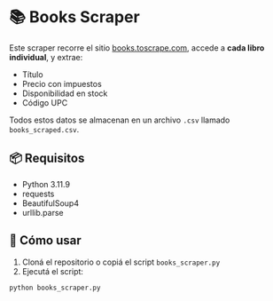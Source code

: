 # 📚 Books Scraper

Este scraper recorre el sitio [books.toscrape.com](https://books.toscrape.com), accede a **cada libro individual**, y extrae:

- Título
- Precio con impuestos
- Disponibilidad en stock
- Código UPC

Todos estos datos se almacenan en un archivo `.csv` llamado `books_scraped.csv`.

## 📦 Requisitos

- Python 3.11.9
- requests
- BeautifulSoup4
- urllib.parse

## 🚀 Cómo usar

1. Cloná el repositorio o copiá el script `books_scraper.py`
2. Ejecutá el script:

```bash
python books_scraper.py
